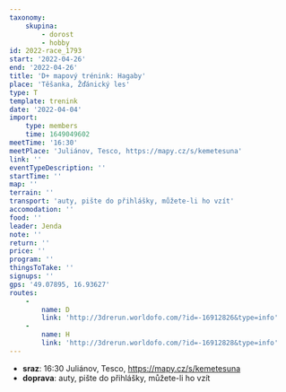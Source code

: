 ```yaml
---
taxonomy:
    skupina:
        - dorost
        - hobby
id: 2022-race_1793
start: '2022-04-26'
end: '2022-04-26'
title: 'D+ mapový trénink: Hagaby'
place: 'Těšanka, Žďánický les'
type: T
template: trenink
date: '2022-04-04'
import:
    type: members
    time: 1649049602
meetTime: '16:30'
meetPlace: 'Juliánov, Tesco, https://mapy.cz/s/kemetesuna'
link: ''
eventTypeDescription: ''
startTime: ''
map: ''
terrain: ''
transport: 'auty, pište do přihlášky, můžete-li ho vzít'
accomodation: ''
food: ''
leader: Jenda
note: ''
return: ''
price: ''
program: ''
thingsToTake: ''
signups: ''
gps: '49.07895, 16.93627'
routes:
    -
        name: D
        link: 'http://3drerun.worldofo.com/?id=-16912826&type=info'
    -
        name: H
        link: 'http://3drerun.worldofo.com/?id=-16912828&type=info'
---
```


* **sraz**: 16:30 Juliánov, Tesco, https://mapy.cz/s/kemetesuna
* **doprava**: auty, pište do přihlášky, můžete-li ho vzít
